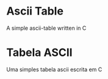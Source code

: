 # Ascii Table
A simple ascii-table written in C

# Tabela ASCII
Uma simples tabela ascii escrita em C


